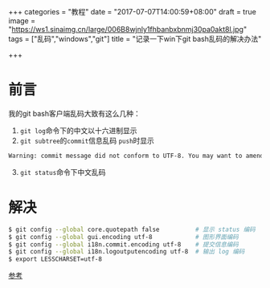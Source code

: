 +++
categories = "教程"
date = "2017-07-07T14:00:59+08:00"
draft = true
image = "https://ws1.sinaimg.cn/large/006B8wjnly1fhbanbxbnmj30pa0akt8l.jpg"
tags = ["乱码","windows","git"]
title = "记录一下win下git bash乱码的解决办法"

+++

# 前言

我的git bash客户端乱码大致有这么几种：
1. `git log`命令下的中文以十六进制显示
2. `git subtree`的`commit`信息乱码 `push`时显示
```bash
Warning: commit message did not conform to UTF-8. You may want to amend it after fixing the message, or set the config variable i18n.commitencoding to the encoding your project uses.
```
3. `git status`命令下中文乱码

# 解决

```bash
$ git config --global core.quotepath false          # 显示 status 编码
$ git config --global gui.encoding utf-8            # 图形界面编码
$ git config --global i18n.commit.encoding utf-8    # 提交信息编码
$ git config --global i18n.logoutputencoding utf-8  # 输出 log 编码
$ export LESSCHARSET=utf-8
```

[参考]('http://www.cnblogs.com/youxin/p/3227961.html')
